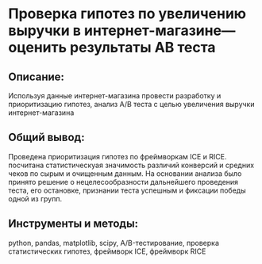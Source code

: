 # Проверка гипотез по увеличению выручки в интернет-магазине—оценить результаты AB теста

## Описание:
Используя данные интернет-магазина провести разработку и приоритизацию гипотез, анализ A/B теста с целью увеличения выручки интернет-магазина

## Общий вывод:
Проведена приоритизация гипотез по фреймворкам ICE и RICE. посчитана статистическуая значимость различий конверсий и средних чеков по сырым и очищенным данным. На основании анализа было принято решение о нецелесообразности дальнейшего проведения теста, его остановке, признании теста успешным и фиксации победы одной из групп.

## Инструменты и методы:
python, pandas, matplotlib, scipy, A/B-тестирование, проверка статистических гипотез, фреймворк ICE, фреймворк RICE
